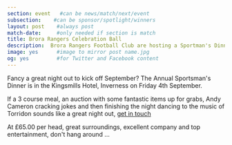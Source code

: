 ```yaml
---
section: event   #can be news/match/next/event
subsection:    #can be sponsor/spotlight/winners
layout: post    #always post
match-date:     #only needed if section is match
title: Brora Rangers Celebration Ball
description:  Brora Rangers Football Club are hosting a Sportman's Dinner in the Kingsmills Hotel, Inverness on Friday 4th September. 
image: yes      #image to mirror post name.jpg
og: yes         #for Twitter and Facebook content
---
```

Fancy a great night out to kick off September? The Annual Sportsman's Dinner is in the Kingsmills Hotel, Inverness on Friday 4th September.

If a 3 course meal, an auction with some fantastic items up for grabs, Andy Cameron cracking jokes and then finishing the night dancing to the music of Torridon sounds like a great night out, [get in touch](mailto:brorarangers@gmail.com)

At £65.00 per head, great surroundings, excellent company and top entertainment, don't hang around ...

